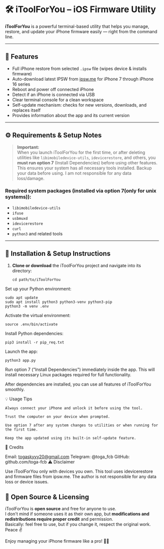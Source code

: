 # 🛠️ iToolForYou – iOS Firmware Utility

**iToolForYou** is a powerful terminal-based utility that helps you manage, restore, and update your iPhone firmware easily — right from the command line.

---

## 🚀 Features

- Full iPhone restore from selected `.ipsw` file (wipes device & installs firmware)  
- Auto-download latest IPSW from [ipsw.me](https://ipsw.me) for iPhone 7 through iPhone 16 series  
- Reboot and power off connected iPhone  
- Detect if an iPhone is connected via USB  
- Clear terminal console for a clean workspace  
- Self-update mechanism: checks for new versions, downloads, and replaces itself  
- Provides information about the app and its current version  

---

## ⚙️ Requirements & Setup Notes

> **Important:**  
> When you launch iToolForYou for the first time, or after deleting utilities like `libimobiledevice-utils`, `idevicerestore`, and others, you **must run option 7** (Install Dependencies) before using other features.  
> This ensures your system has all necessary tools installed.
> Backup your data before using. I am not responsible for any data loss/damage.

### Required system packages (installed via option 7(only for unix systems)):

- `libimobiledevice-utils`  
- `ifuse`  
- `usbmuxd`  
- `idevicerestore`  
- `curl`  
- `python3` and related tools  

---

## 📝 Installation & Setup Instructions

1. **Clone or download** the iToolForYou project and navigate into its directory:
   ```
   cd path/to/iToolForYou
   ```

Set up your Python environment:
   ```
   sudo apt update
   sudo apt install python3 python3-venv python3-pip
   python3 -m venv .env
   ```
Activate the virtual environment:
   ```
   source .env/bin/activate
   ```
Install Python dependencies:
   ```
   pip3 install -r pip_req.txt
   ```
Launch the app:
   ```
   python3 app.py
   ```
   Run option 7 ("Install Dependencies") immediately inside the app.
   This will install necessary Linux packages required for full functionality.

   After dependencies are installed, you can use all features of iToolForYou smoothly.
    

💡 Usage Tips

    Always connect your iPhone and unlock it before using the tool.

    Trust the computer on your device when prompted.

    Use option 7 after any system changes to utilities or when running for the first time.

    Keep the app updated using its built-in self-update feature.

👤 Credits

Email: togaskyyy20@gmail.com
Telegram: @toga_fcb
GitHub: github.com/toga-fcb
⚠️ Disclaimer

Use iToolForYou only with devices you own.
This tool uses idevicerestore and firmware files from ipsw.me.
The author is not responsible for any data loss or device issues.

## 👐 Open Source & Licensing

iToolForYou is **open source** and free for anyone to use.  
I don't mind if someone uses it as their own app, but **modifications and redistributions require proper credit** and permission.  
Basically: feel free to use, but if you change it, respect the original work.  
Peace ✌️

Enjoy managing your iPhone firmware like a pro! 🚀📱

